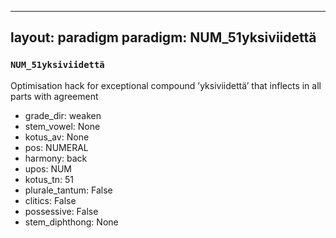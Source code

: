 
---
layout: paradigm
paradigm: NUM_51yksiviidettä
---
### ` NUM_51yksiviidettä `

Optimisation hack for exceptional compound ’yksiviidettä’ that inflects in all parts with agreement
* grade_dir: weaken
* stem_vowel: None
* kotus_av: None
* pos: NUMERAL
* harmony: back
* upos: NUM
* kotus_tn: 51
* plurale_tantum: False
* clitics: False
* possessive: False
* stem_diphthong: None
